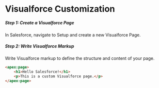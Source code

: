 # Visualforce Customization

##### Step 1: Create a Visualforce Page
In Salesforce, navigate to Setup and create a new Visualforce Page.

##### Step 2: Write Visualforce Markup
Write Visualforce markup to define the structure and content of your page.

```html
<apex:page>
    <h1>Hello Salesforce!</h1>
    <p>This is a custom Visualforce page.</p>
</apex:page>
